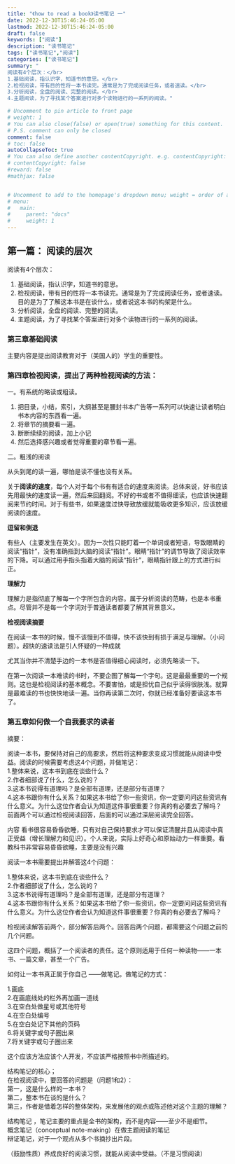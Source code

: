 ```yaml
---
title: "《how to read a book》读书笔记 一"
date: 2022-12-30T15:46:24-05:00
lastmod: 2022-12-30T15:46:24-05:00
draft: false
keywords: ["阅读"]
description: "读书笔记"
tags: ["读书笔记","阅读"]
categories: ["读书笔记"]
summary: "
阅读有4个层次：</br>
1.基础阅读，指认识字，知道书的意思。</br>
2.检视阅读，带有目的性将一本书读完。通常是为了完成阅读任务，或者速读。</br>
3.分析阅读，全盘的阅读、完整的阅读。</br>
4.主题阅读，为了寻找某个答案进行对多个读物进行的一系列的阅读。"

# Uncomment to pin article to front page
# weight: 1
# You can also close(false) or open(true) something for this content.
# P.S. comment can only be closed
comment: false
# toc: false
autoCollapseToc: true
# You can also define another contentCopyright. e.g. contentCopyright: "This is another copyright."
# contentCopyright: false
#reward: false
#mathjax: false


# Uncomment to add to the homepage's dropdown menu; weight = order of article
# menu:
#   main:
#     parent: "docs"
#     weight: 1
---
```


## 第一篇： 阅读的层次

阅读有4个层次：

1. 基础阅读，指认识字，知道书的意思。
2. 检视阅读，带有目的性将一本书读完。通常是为了完成阅读任务，或者速读。目的是为了了解这本书是在谈什么，或者说这本书的构架是什么。
3. 分析阅读，全盘的阅读、完整的阅读。
4. 主题阅读，为了寻找某个答案进行对多个读物进行的一系列的阅读。


### 第三章**基础阅读**

主要内容是提出阅读教育对于（美国人的）学生的重要性。

### 第四章**检视阅读**，提出了两种检视阅读的方法：

一。有系统的略读或粗读。

1. 把目录，小结，索引，大纲甚至是腰封书本广告等一系列可以快速让读者明白书本内容的东西看一遍。
2. 将章节的摘要看一遍。
3. 断断续续的阅读，加上小记
4. 然后选择感兴趣或者觉得重要的章节看一遍。

二。粗浅的阅读

从头到尾的读一遍，哪怕是读不懂也没有关系。

关于**阅读的速度**，每个人对于每个书有有适合的速度来阅读。总体来说，好书应该先用最快的速度读一遍，然后来回翻阅。不好的书或者不值得细读，也应该快速翻阅来节约时间。对于有些书，如果速度过快导致放缓就能吸收更多知识，应该放缓阅读的速度。

**逗留和倒退**

有些人（主要发生在英文）。因为一次性只能盯着一个单词或者短语，导致眼睛的阅读“指针”，没有准确指到大脑的阅读“指针”。眼睛“指针”的调节导致了阅读效率的下降。可以通过用手指头指着大脑的阅读“指针”，眼睛指针跟上的方式进行纠正。

**理解力**

理解力是指彻底了解每一个字所包含的内容。属于分析阅读的范畴，也是本书重点。尽管并不是每一个字词对于普通读者都要了解其背景意义。


**检视阅读摘要**

在阅读一本书的时候，慢不该慢到不值得，快不该快到有损于满足与理解。（小问题）。超快的速读法是引人怀疑的一种成就

尤其当你并不清楚手边的一本书是否值得细心阅读时，必须先略读一下。

在第一次阅读一本难读的书时，不要企图了解每一个字句。这是最最重要的一个规则。这也是检视阅读的基本概念。不要害怕，或是担忧自己似乎读得很肤浅。就算是最难读的书也快快地读一遍。当你再读第二次时，你就已经准备好要读这本书了。

### 第五章**如何做一个自我要求的读者**

摘要：

阅读一本书，要保持对自己的高要求，然后将这种要求变成习惯就能从阅读中受益。阅读的时候需要考虑这4个问题，并做笔记：<br />
1.整体来说，这本书到底在谈些什么？<br />
2.作者细部说了什么，怎么说的？<br />
3.这本书说得有道理吗？是全部有道理，还是部分有道理？<br />
4.这本书跟你有什么关系？如果这本书给了你一些资讯，你一定要问问这些资讯有什么意义。为什么这位作者会认为知道这件事很重要？你真的有必要去了解吗？<br />
前面两个可以通过检视阅读回答，后面的可以通过深层阅读完全回答。<br />

内容
看书很容易昏昏欲睡，只有对自己保持要求才可以保证清醒并且从阅读中真正受益（增长理解力和见识）。个人来说，实际上好奇心和原始动力一样重要。看教科书非常容易昏昏欲睡，主要是没有兴趣

阅读一本书需要提出并解答这4个问题：

1.整体来说，这本书到底在谈些什么？<br />
2.作者细部说了什么，怎么说的？<br />
3.这本书说得有道理吗？是全部有道理，还是部分有道理？<br />
4.这本书跟你有什么关系？如果这本书给了你一些资讯，你一定要问问这些资讯有什么意义。为什么这位作者会认为知道这件事很重要？你真的有必要去了解吗？<br />


检视阅读解答前两个，部分解答后两个。回答后两个问题，都需要这个问题之前的几个问题。

这四个问题，概括了一个阅读者的责任。这个原则适用于任何一种读物——一本书、一篇文章，甚至一个广告。


如何让一本书真正属于你自己 ——做笔记。做笔记的方式：

1.画底<br />
2.在画底线处的栏外再加画一道线<br />
3.在空白处做星号或其他符号<br />
4.在空白处编号<br />
5.在空白处记下其他的页码<br />
6.将关键字或句子圈出来<br />
7.将关键字或句子圈出来<br />

这个应该方法应该个人开发，不应该严格按照书中所描述的。

结构笔记的核心；<br />
在检视阅读中，要回答的问题是（问题1和2）：<br />
第一，这是什么样的一本书？<br />
第二，整本书在谈的是什么？<br />
第三，作者是借着怎样的整体架构，来发展他的观点或陈述他对这个主题的理解？<br />

结构笔记 ，笔记主要的重点是全书的架构，而不是内容——至少不是细节。<br />
概念笔记（conceptual note-making）在做主题阅读的笔记<br />
辩证笔记，对于一个观点从多个书摘抄出片段。<br />

（鼓励性质）养成良好的阅读习惯，就能从阅读中受益。（不是习惯阅读）
